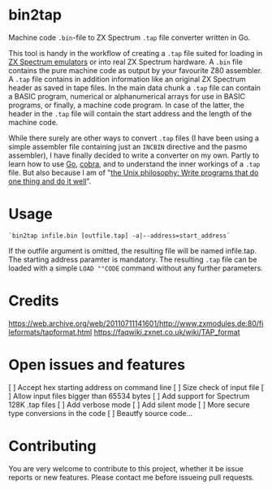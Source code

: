 # bin2tap
Machine code `.bin`-file to ZX Spectrum `.tap` file converter written in Go.

This tool is handy in the workflow of creating a `.tap` file suited for loading in [ZX Spectrum emulators](http://www.worldofspectrum.org/emulators.html) or into real ZX Spectrum hardware. A `.bin` file contains the pure machine code as output by your favourite Z80 assembler. A `.tap` file contains in addition information like an original ZX Spectrum header as saved in tape files. In the main data chunk a `.tap` file can contain a BASIC program, numerical or alphanumerical arrays for use in BASIC programs, or finally, a machine code program. In case of the latter, the header in the `.tap` file will contain the start address and the length of the machine code.  

While there surely are other ways to convert `.tap` files (I have been using a simple assembler file containing just an `INCBIN` directive and the pasmo assembler), I have finally decided to write a converter on my own. Partly to learn how to use [Go](https://golang.org/), [cobra](https://github.com/spf13/cobra), and to understand the inner workings of a `.tap` file. But also because I am of "[the Unix philosophy: Write programs that do one thing and do it well](https://en.wikipedia.org/wiki/Unix_philosophy)".
# Usage
	`bin2tap infile.bin [outfile.tap] -a|--address=start_address`

If the outfile argument is omitted, the resulting file will be named infile.tap. The starting address paramter is mandatory. The resulting `.tap` file can be loaded with a simple `LOAD ""CODE` command without any further parameters.
# Credits
https://web.archive.org/web/20110711141601/http://www.zxmodules.de:80/fileformats/tapformat.html
https://faqwiki.zxnet.co.uk/wiki/TAP_format
# Open issues and features
[ ] Accept hex starting address on command line
[ ] Size check of input file
[ ] Allow input files bigger than 65534 bytes
[ ] Add support for Spectrum 128K .tap files
[ ] Add verbose mode
[ ] Add silent mode
[ ] More secure type conversions in the code
[ ] Beautfy source code...
# Contributing
You are very welcome to contribute to this project, whether it be issue reports or new features. Please contact me before issueing pull requests.